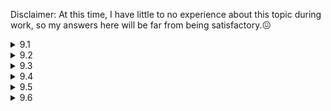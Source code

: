 Disclaimer: At this time, I have little to no experience about this topic during work, so my answers here will be far from being satisfactory.:confounded:

<details>
  <summary>9.1</summary>

  I'd store the data in the form of some Python object like a dictionary, design APIs, create a GitHub repository and host it using [PyPI](https://pypi.org/). If there's any other server that I'm supposed to use (e.g. one that belongs to my company), I'd just use it. If not, since this is a small service that only up to 1,000 clients use, I'd first try to host it on my own [GitHub Pages](https://kumatheworld.github.io/). If it doesn't work out, I'd consider using a cloud hosting service or designing a server on my own using [Raspberry Pi](https://www.raspberrypi.org/).
</details>

<details>
  <summary>9.2</summary>

  I'd use a hash table to represent the social network, where a user's ID is mapped to their friends' IDs. Since there could be billions of people and millions of connections per person, I'd have to divide up the table to multiple machines. I'd do so in a way that inter-machine connections would be minimized, where I'd rearrange the hash table occasionally. I'm not quite sure how to achieve that but one heuristic way would be to assign each key to a machine that the key has many values in while making sure that the keys are not located in a biased way.

  Now, to find the shortest path between two people, I would just do the breadth-first search across machines starting from one of the 2 people. During the process, all the machines that have at least one related person (i.e. one that's been discovered in the search) would share all the people that have been discovered, and each related person would keep track of the path from the source person. The algorithm would stop once we have found the other one of the 2 people. We could speed up the algorithm by starting the search from both of the 2 people.
</details>

<details>
  <summary>9.3</summary>

  I would use the breadth-first search algorithm to collect URLs. One way to avoid infinite loops would be to restrict the searching time or the number of (potentially duplicate) websites. We could easily remove the duplicates once the algorithm has stopped. Another way would be to use a container like a list or a heap to hold the already-visited websites to avoid visiting the same websites. This approach would be better if the search got into an infinite loop in the early stage, but I don't think it would be very likely. Even if it is, by setting the time limit to the first approach, we could actually collect many URLs by running the algorithm multiple times.
</details>

<details>
  <summary>9.4</summary>

  I would first sort the URLs and then compare 2 adjecent URLs from the beginning to the end. Of course, we could possibly find duplicate URLs during the sorting process, in which case we could stop the algorithm right away if we were supposed to find just one pair of duplicate URLs.

  We now consider how much storage space we would need. If the average URL length is $l$ (i.e. we need $l$ bytes for one URL), the total space we need to store the entire array of URLs would be roughly $10l$ GB. If $l=100$, we'd roughly need 1TB of space, which would be small enough to fit into one machine. An in-place sorting algorithm like the quick sort would work just fine with little to no extra space if we're allowed to change the order of the URLs.

  If not, or we have no space to store the URLs in one machine, we could perform sorting in each machine and then use the merge sort algorithm to sort the entire array of URLs in linear time. After sorting, the duplication check would be done in each machine for the most part. If there were no duplicates, we would need to check the last URL in one machine corresponds to the first URL in the next, which could also be easily done.
</details>

<details>
  <summary>9.5</summary>

  I would have all the 100 machines hold the same hash table to cache search results. The hash table would also hold keep the time the given query was most recently accessed the so it would work as an LRU cache. Now, we call the cache $C$ and suppose that a client has given a query $q$. We consider the following 3 situations.

  1. $q$ was not found in $C$

      In this case, the client would be added to a new empty queue $Q_q$ and the hash table would be updated with a pair $(q, \mathrm{None})$, where $\mathrm{None}$ is a dummy value.

  2. $q$ was found in $C$ with the value $\mathrm{None}$ (i.e. the query was being processed)

      In this case, the client would be added to $Q_q$ and wait. Once the process is done, the hash table would be updated with the return value of `processSearch(q)`, which would be broadcasted to the clients in $Q_q$. The queue would be cleared after the broadcast.

  3. $q$ was found in $C$ with the value not $\mathrm{None}$ (i.e. the query had already been processed and the result remains in $C$)

      In this case, the value would be immediately returned to the client. Meanwhile, `processSearch(q)` would run occasionally (i.e. at least once in a predefined time interval) to make sure that the cache stays up-to-date. Once the process is done, the cache would be updated with the new return value.
</details>

<details>
  <summary>9.6</summary>

  To represent a product, I would define a class that holds as attributes a list of categories and how many times it has been purchased. The data would be spread out across multiple machines based on the hash value of the product ID.

  Say that there are 10,000 categories and we want to list out up to 10,000 best-selling products. Each product ID would be up to 10B large, so the total storage space to store all the information for best-selling products across all the categories would be up to 1GB, which would be small enough to fit in one machine. To get the list of the best-selling products by category, we would just make use of the ID tables of best-selling products and fetch the real objects from the machine cluster based on the hash values.

  To keep the table up-to-date, we would occasionally have to update it like once an hour. To do that, we would ask each machine to list up to 10,000 best-selling products and then aggregate all the information across machines to get the final list of 10,000 best-setting products.
</details>
